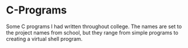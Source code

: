 # C-Programs
Some C programs I had written throughout college.
The names are set to the project names from school, but they range from simple programs to creating a virtual shell program.
